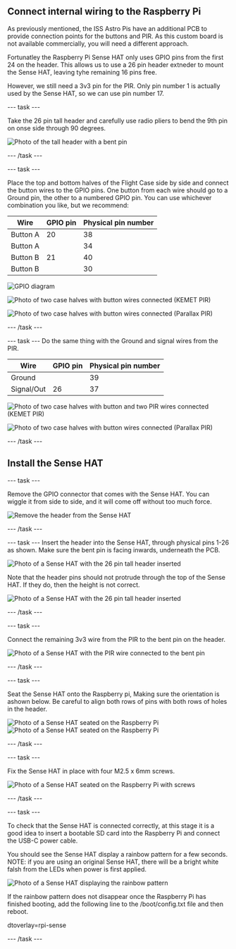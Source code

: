 ## Connect internal wiring to the Raspberry Pi

As previously mentioned, the ISS Astro Pis have an additional PCB to provide connection points for the buttons and PIR. As this custom board is not available commercially, you will need a different approach.

Fortunatley the Raspberry Pi Sense HAT only uses GPIO pins from the first 24 on the header. This allows us to use a 26 pin header extneder to mount the Sense HAT, leaving tyhe remaining 16 pins free.

However, we still need a 3v3 pin for the PIR. Only pin number 1 is actually used by the Sense HAT, so we can use pin number 17.

--- task ---

Take the 26 pin tall header and carefully use radio pliers to bend the 9th pin on onse side through 90 degrees. 

![Photo of the tall header with a bent pin](images/header_bent_pin.jpg)

--- /task ---

--- task ---

Place the top and bottom halves of the Flight Case side by side and connect the button wires to the GPIO pins. One button from each wire should  go to a Ground pin, the other to a numbered GPIO pin. You can use whichever combination you like, but we recommend:

| Wire  |  GPIO pin | Physical pin number
|---|---|---|
| Button A  |  20 | 38 |
| Button A  |   | 34 |
| Button B  |  21 | 40 |
| Button B  |   | 30|

![GPIO diagram](images/buttons_GPIO.png)

![Photo of two case halves with button wires connected (KEMET PIR)](images/two_cases.jpg)

![Photo of two case halves with button wires connected (Parallax PIR)](images/two_cases_p.jpg)

--- /task ---

--- task ---
Do the same thing with the Ground and signal wires from the PIR.

| Wire  |  GPIO pin | Physical pin number
|---|---|---|
| Ground |   | 39 |
| Signal/Out | 26  | 37 |


![Photo of two case halves with button and two PIR wires connected (KEMET PIR)](images/two_cases_all.jpg)

![Photo of two case halves with button wires connected (Parallax PIR)](images/two_cases_both_p.jpg)

--- /task ---


## Install the Sense HAT

--- task ---

Remove the GPIO connector that comes with the Sense HAT. You can wiggle it from side to side, and it will come off without too much force.

![Remove the header from the Sense HAT](images/remove-sense-hat-header.png)

--- /task ---

--- task ---
Insert the header into the Sense HAT, through physical pins 1-26 as shown. Make sure the bent pin is facing inwards, underneath the PCB.

![Photo of a Sense HAT with the 26 pin tall header inserted](images/sh_header1.jpg)  

Note that the header pins should not protrude through the top of the Sense HAT. If they do, then the height is not correct.

![Photo of a Sense HAT with the 26 pin tall header inserted](images/sh_header2.jpg)

--- /task ---

--- task ---

Connect the remaining 3v3 wire from the PIR to the bent pin on the header.

![Photo of a Sense HAT with the PIR wire connected to the bent pin](images/sh_waiting.jpg)

--- /task ---

--- task ---

Seat the Sense HAT onto the Raspberry pi, Making sure the orientation is ashown below. Be careful to align both rows of pins with both rows of holes in the header.

![Photo of a Sense HAT seated on the Raspberry Pi](images/sh_seated.jpg)
![Photo of a Sense HAT seated on the Raspberry Pi](images/sh_seated_p.jpg)

--- /task ---

--- task ---

Fix the Sense HAT in place with four M2.5 x 6mm screws.

![Photo of a Sense HAT seated on the Raspberry Pi with screws](images/sh_screws.jpg)

--- /task ---

--- task ---

To check that the Sense HAT is connected correctly, at this stage it is a good idea to insert a bootable SD card into the Raspberry Pi and connect the USB-C power cable.

You should see the Sense HAT display a rainbow pattern for a few seconds. NOTE: if you are using an original Sense HAT, there will be a bright white falsh from the LEDs when power is first applied. 

![Photo of a Sense HAT displaying the rainbow pattern](images/sh_rainbow.jpg)

If the rainbow pattern does not disappear once the Raspberry Pi has finished booting, add the following line to the /boot/config.txt file and then reboot.

dtoverlay=rpi-sense

--- /task ---


